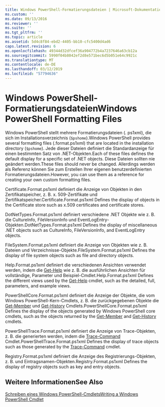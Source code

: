 ```yaml
---
title: Windows PowerShell-Formatierungsdateien | Microsoft-Dokumentation
ms.custom: ''
ms.date: 09/13/2016
ms.reviewer: ''
ms.suite: ''
ms.tgt_pltfrm: ''
ms.topic: article
ms.assetid: 5d4c8f84-ebd2-4405-bb10-cfc5400d4ad6
caps.latest.revision: 6
ms.openlocfilehash: 49344d32dfcef36a904772b4a7237646a63cb12a
ms.sourcegitcommit: 5990f04b8042ef2d8e571bec6d5b051e64c9921c
ms.translationtype: MT
ms.contentlocale: de-DE
ms.lasthandoff: 03/12/2019
ms.locfileid: "57794636"
---
```

# <a name="windows-powershell-formatting-files"></a><span data-ttu-id="784a2-102">Windows PowerShell-Formatierungsdateien</span><span class="sxs-lookup"><span data-stu-id="784a2-102">Windows PowerShell Formatting Files</span></span>

<span data-ttu-id="784a2-103">Windows PowerShell stellt mehrere Formatierungsdateien (. ps1xml), die sich im Installationsverzeichnis (`$pshome`).</span><span class="sxs-lookup"><span data-stu-id="784a2-103">Windows PowerShell provides several formatting files (.format.ps1xml) that are located in the installation directory (`$pshome`).</span></span> <span data-ttu-id="784a2-104">Jede dieser Dateien definiert die Standardanzeige für einen bestimmten Satz von .NET-Objekten.</span><span class="sxs-lookup"><span data-stu-id="784a2-104">Each of these files defines the default display for a specific set of .NET objects.</span></span> <span data-ttu-id="784a2-105">Diese Dateien sollten nie geändert werden.</span><span class="sxs-lookup"><span data-stu-id="784a2-105">These files should never be changed.</span></span> <span data-ttu-id="784a2-106">Allerdings werden als Referenz können Sie zum Erstellen Ihrer eigenen benutzerdefinierten Formatierungsdateien.</span><span class="sxs-lookup"><span data-stu-id="784a2-106">However, you can use them as a reference for creating your own custom formatting files.</span></span>

<span data-ttu-id="784a2-107">Certificate.Format.ps1xml definiert die Anzeige von Objekten in den Zertifikatspeicher, z. B. x. 509-Zertifikate und Zertifikatspeicher.</span><span class="sxs-lookup"><span data-stu-id="784a2-107">Certificate.Format.ps1xml Defines the display of objects in the Certificate store such as x.509 certificates and certificate stores.</span></span>

<span data-ttu-id="784a2-108">DotNetTypes.Format.ps1xml definiert verschiedene .NET Objekte wie z. B. die CultureInfo, FileVersionInfo und EventLogEntry-Objekten.</span><span class="sxs-lookup"><span data-stu-id="784a2-108">DotNetTypes.Format.ps1xml Defines the display of miscellaneous .NET objects such as CultureInfo, FileVersionInfo, and EventLogEntry objects.</span></span>

<span data-ttu-id="784a2-109">FileSystem.Format.ps1xml definiert die Anzeige von Objekten wie z. B. Dateien und Verzeichnisse-Objekte.</span><span class="sxs-lookup"><span data-stu-id="784a2-109">FileSystem.Format.ps1xml Defines the display of file system objects such as file and directory objects.</span></span>

<span data-ttu-id="784a2-110">Help.Format.ps1xml definiert die verschiedenen Ansichten verwendet werden, indem die [Get-Help](/powershell/module/Microsoft.PowerShell.Core/Get-Help) wie z. B. die ausführlichen Ansichten für vollständige, Parameter und Beispiel-Cmdlet.</span><span class="sxs-lookup"><span data-stu-id="784a2-110">Help.Format.ps1xml Defines the different views used by the [Get-Help](/powershell/module/Microsoft.PowerShell.Core/Get-Help) cmdlet, such as the detailed, full, parameters, and example views.</span></span>

<span data-ttu-id="784a2-111">PowerShellCore.Format.ps1xml definiert die Anzeige der Objekte, die vom Windows PowerShell-Kern-Cmdlets, z. B. die zurückgegebenen Objekte die [Get-Member](/powershell/module/Microsoft.PowerShell.Utility/Get-Member) und [Get-History](/powershell/module/Microsoft.PowerShell.Core/Get-History) Cmdlets.</span><span class="sxs-lookup"><span data-stu-id="784a2-111">PowerShellCore.Format.ps1xml Defines the display of the objects generated by Windows PowerShell core cmdlets, such as the objects returned by the [Get-Member](/powershell/module/Microsoft.PowerShell.Utility/Get-Member) and [Get-History](/powershell/module/Microsoft.PowerShell.Core/Get-History) cmdlets.</span></span>

<span data-ttu-id="784a2-112">PowerShellTrace.Format.ps1xml definiert die Anzeige von Trace-Objekten, z. B. die generierten werden, indem die [Trace-Command](/powershell/module/Microsoft.PowerShell.Utility/Trace-Command) Cmdlet.</span><span class="sxs-lookup"><span data-stu-id="784a2-112">PowerShellTrace.Format.ps1xml Defines the display of trace objects such as those generated by the [Trace-Command](/powershell/module/Microsoft.PowerShell.Utility/Trace-Command) cmdlet.</span></span>

<span data-ttu-id="784a2-113">Registry.Format.ps1xml definiert die Anzeige des Registrierungs-Objekten, z. B. und Eintragsnamen-Objekten.</span><span class="sxs-lookup"><span data-stu-id="784a2-113">Registry.Format.ps1xml Defines the display of registry objects such as key and entry objects.</span></span>

## <a name="see-also"></a><span data-ttu-id="784a2-114">Weitere Informationen</span><span class="sxs-lookup"><span data-stu-id="784a2-114">See Also</span></span>

[<span data-ttu-id="784a2-115">Schreiben eines Windows PowerShell-Cmdlets</span><span class="sxs-lookup"><span data-stu-id="784a2-115">Writing a Windows PowerShell Cmdlet</span></span>](../cmdlet/writing-a-windows-powershell-cmdlet.md)
